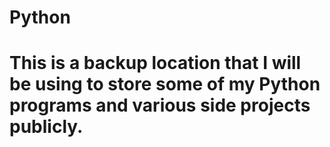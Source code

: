 # Python
# This is a backup location that I will be using to store some of my Python programs and various side projects publicly. 
